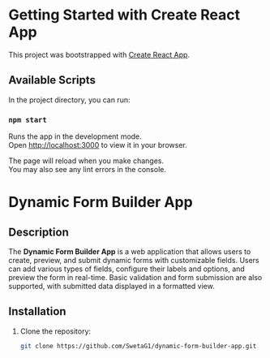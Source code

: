 # Getting Started with Create React App

This project was bootstrapped with [Create React App](https://github.com/facebook/create-react-app).

## Available Scripts

In the project directory, you can run:

### `npm start`

Runs the app in the development mode.\
Open [http://localhost:3000](http://localhost:3000) to view it in your browser.

The page will reload when you make changes.\
You may also see any lint errors in the console.

# Dynamic Form Builder App

## Description
The **Dynamic Form Builder App** is a web application that allows users to create, preview, and submit dynamic forms with customizable fields. Users can add various types of fields, configure their labels and options, and preview the form in real-time. Basic validation and form submission are also supported, with submitted data displayed in a formatted view.

## Installation

1. Clone the repository:
   ```bash
   git clone https://github.com/SwetaG1/dynamic-form-builder-app.git
